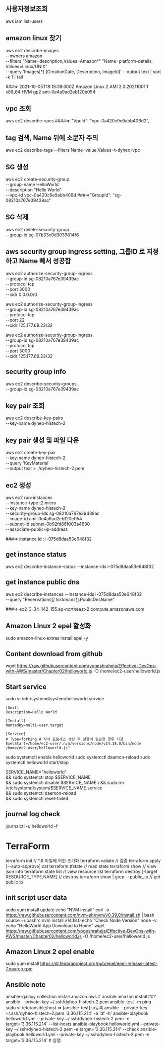 ## 사용자정보조회
aws iam list-users

## amazon linux 찾기  
aws ec2 describe-images \
--owners amazon \
--filters "Name=description,Values=Amazon*" "Name=platform-details, Values=Linux/UNIX" \
--query 'Images[*].[CreationDate, Description, ImageId]' --output text | sort -k 1 | tail

###=>
2021-10-05T18:18:38.000Z	Amazon Linux 2 AMI 2.0.20211001.1 x86_64 HVM gp2	ami-0e4a9ad2eb120e054

## vpc 조회
aws ec2 describe-vpcs 
####=> "VpcId": "vpc-0a420c9e9abb406d2",

## tag 검색, Name 뒤에 소문자 주의
aws ec2 describe-tags --filters Name=value,Values=t-dyheo-vpc

## SG 생성
aws ec2 create-security-group \
--group-name HelloWorld \
--description "Hello World" \
--vpc-id vpc-0a420c9e9abb406d
###=>"GroupId": "sg-08210a767e39439ac"

## SG 삭제
aws ec2 delete-security-group \
--group-id sg-07b33c0d3039814f6

## aws security group ingress setting, 그룹ID 로 지정하고 Name 빼서 성공함
aws ec2 authorize-security-group-ingress \
--group-id sg-08210a767e39439ac \
--protocol tcp \
--port 3000 \
--cidr 0.0.0.0/0

aws ec2 authorize-security-group-ingress \
--group-id sg-08210a767e39439ac \
--protocol tcp \
--port 22 \
--cidr 125.177.68.23/32

aws ec2 authorize-security-group-ingress \
--group-id sg-08210a767e39439ac \
--protocol tcp \
--port 3000 \
--cidr 125.177.68.23/32

## security group info
aws ec2 describe-security-groups \
--group-id sg-08210a767e39439ac

## key pair 조회
aws ec2 describe-key-pairs \
--key-name dyheo-histech-2

## key pair 생성 및 파일 다운
aws ec2 create-key-pair \
--key-name dyheo-histech-2 \
--query 'KeyMaterial' \
--output text > ./dyheo-histech-2.pem

## ec2 생성
aws ec2 run-instances \
--instance-type t2.micro \
--key-name dyheo-histech-2 \
--security-group-ids sg-08210a767e39439ac \
--image-id ami-0e4a9ad2eb120e054 \
--subnet-id subnet-0b92fd86f003a4680 \
--associate-public-ip-address

###=> instance id : i-075d8daa53e648f32

## get instance status
aws ec2 describe-instance-status --instance-ids i-075d8daa53e648f32

## get instance public dns 
aws ec2 describe-instances --instance-ids i-075d8daa53e648f32 \
--query "Reservations[*].Instances[*].PublicDnsName"

###=> ec2-3-34-142-155.ap-northeast-2.compute.amazonaws.com

## Amazon Linux 2 epel 활성화
sudo amazon-linux-extras install epel -y

## Content download from github
wget https://raw.githubusercontent.com/yogeshraheja/Effective-DevOps-with-AWS/master/Chapter02/helloworld.js -O /home/ec2-user/helloworld.js

## Start service # 
sudo vi /etc/systemd/system/helloworld.service
```
[Unit]
Description=Hello World

[Install]
WantedBy=multi-user.target

[Service]
# Type=forking # 자식 프로세스 생성 후 실행이 필요할 경우 지정
ExecStart=/home/ec2-user/.nvm/versions/node/v14.18.0/bin/node /home/ec2-user/helloworld.js"
```

sudo systemctl enable helloworld 
sudo systemctl daemon-reload
sudo systemctl helloworld start/stop

SERVICE_NAME="helloworld" \
&& sudo systemctl stop $SERVICE_NAME \
&& sudo systemctl disable $SERVICE_NAME \
&& sudo rm /etc/systemd/system/$SERVICE_NAME.service \
&& sudo systemctl daemon-reload \
&& sudo systemctl reset-failed

## journal log check
journalctl -u helloworld -f


# TerraForm
terraform init // *.tf 파일에 의한 초기화
terraform valiate // 검증
terraform apply [--auto-approve]
cat terraform.tfstate // read state
terraform show // view json info
terraform state list // view resource list
terraform destroy [-target RESOURCE_TYPE.NAME] // destroy
terraform show | grep -i public_ip // get public ip


## init script user data
sudo yum install update
echo "NVM install"
curl -o- https://raw.githubusercontent.com/nvm-sh/nvm/v0.39.0/install.sh | bash
source ~/.bashrc
nvm install v14.18.0
echo "Check Node Version"
node -v
echo "HelloWorld App Download to Home"
wget https://raw.githubusercontent.com/yogeshraheja/Effective-DevOps-with-AWS/master/Chapter02/helloworld.js -O /home/ec2-user/helloworld.js

## Amazon Linux 2 epel enable
sudo yum install https://dl.fedoraproject.org/pub/epel/epel-release-latest-7.noarch.rpm

## Ansible note
ansible-galaxy collection install amazon.aws # ansible amazon install ##?
ansible --private-key ~/.ssh/dyheo-histech-2.pem ansible-test -m ping
sudo vi /etc/ansible/host => [ansible-test] ip등록
ansible --private-key ~/.ssh/dyheo-histech-2.pem '3.36.115.214' -a 'df -h'
ansible-playbook helloworld.yml --private-key ~/.ssh/dyheo-histech-2.pem -e target='3.36.115.214' --list-hosts
ansible-playbook helloworld.yml --private-key ~/.ssh/dyheo-histech-2.pem -e target='3.36.115.214' --check
ansible-playbook helloworld.yml --private-key ~/.ssh/dyheo-histech-2.pem -e target='3.36.115.214' # 실행.
